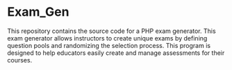 # Exam_Gen
This repository contains the source code for a PHP exam generator.  This exam generator allows instructors to create unique exams by defining question pools and randomizing the selection process.  This program is designed to help educators easily create and manage assessments for their courses.
